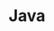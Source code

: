 ---
layout: post-list
title: Java
sidebar_sort_order: 1
is_sub_menu: true

main_category: Study
category: Docker
sort_by: oldest

permalink: /study/docker
---